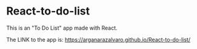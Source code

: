 # React-to-do-list
This is an "To Do List" app made with React.

The LINK to the app is: https://arganarazalvaro.github.io/React-to-do-list/
